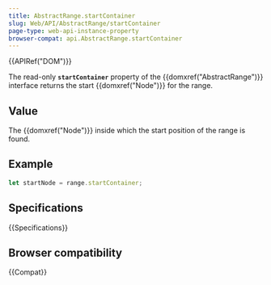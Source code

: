 ```yaml
---
title: AbstractRange.startContainer
slug: Web/API/AbstractRange/startContainer
page-type: web-api-instance-property
browser-compat: api.AbstractRange.startContainer
---
```


{{APIRef("DOM")}}

The read-only **`startContainer`** property of the {{domxref("AbstractRange")}} interface returns the start {{domxref("Node")}} for the range.

## Value

The {{domxref("Node")}} inside which the start position of the range is found.

## Example

```js
let startNode = range.startContainer;
```

## Specifications

{{Specifications}}

## Browser compatibility

{{Compat}}
